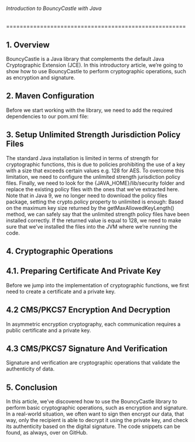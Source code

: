 ###### Introduction to BouncyCastle with Java

=====================================================
## 1. Overview
BouncyCastle is a Java library that complements the default Java Cryptographic Extension (JCE).
In this introductory article, we’re going to show how to use BouncyCastle to perform cryptographic operations, such as encryption and signature.

## 2. Maven Configuration
Before we start working with the library, we need to add the required dependencies to our pom.xml file:

## 3. Setup Unlimited Strength Jurisdiction Policy Files
The standard Java installation is limited in terms of strength for cryptographic functions, this is due to policies prohibiting the use of a key with a size that exceeds certain values e.g. 128 for AES.
To overcome this limitation, we need to configure the unlimited strength jurisdiction policy files.
Finally, we need to look for the {JAVA_HOME}/lib/security folder and replace the existing policy files with the ones that we’ve extracted here.
Note that in Java 9, we no longer need to download the policy files package, setting the crypto.policy property to unlimited is enough:
Based on the maximum key size returned by the getMaxAllowedKeyLength() method, we can safely say that the unlimited strength policy files have been installed correctly.
If the returned value is equal to 128, we need to make sure that we’ve installed the files into the JVM where we’re running the code.

## 4. Cryptographic Operations

## 4.1. Preparing Certificate And Private Key
Before we jump into the implementation of cryptographic functions, we first need to create a certificate and a private key.

## 4.2 CMS/PKCS7 Encryption And Decryption
In asymmetric encryption cryptography, each communication requires a public certificate and a private key.

## 4.3 CMS/PKCS7 Signature And Verification
Signature and verification are cryptographic operations that validate the authenticity of data.

## 5. Conclusion
In this article, we’ve discovered how to use the BouncyCastle library to perform basic cryptographic operations, such as encryption and signature.
In a real-world situation, we often want to sign then encrypt our data, that way, only the recipient is able to decrypt it using the private key, and check its authenticity based on the digital signature.
The code snippets can be found, as always, over on GitHub.
